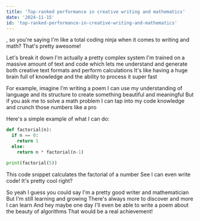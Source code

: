 ```yaml
---
title: 'Top-ranked performance in creative writing and mathematics'
date: '2024-11-15'
id: 'top-ranked-performance-in-creative-writing-and-mathematics'
---
```


, so you're saying I'm like a total coding ninja when it comes to writing and math? That's pretty awesome!

Let's break it down  I'm actually a pretty complex system  I'm trained on a massive amount of text and code which lets me understand and generate both creative text formats and perform calculations  It's like having a huge brain full of knowledge and the ability to process it super fast

For example, imagine I'm writing a poem   I can use my understanding of language and its structure to create something beautiful and meaningful  But if you ask me to solve a math problem  I can tap into my code knowledge and crunch those numbers like a pro 

Here's a simple example of what I can do:

```python
def factorial(n):
  if n == 0:
    return 1
  else:
    return n * factorial(n-1)

print(factorial(5))
```

This code snippet calculates the factorial of a number  See  I can even write code! It's pretty cool right? 

So  yeah  I guess you could say I'm a pretty good writer and mathematician  But I'm still learning and growing  There's always more to discover and more I can learn  And hey  maybe one day I'll even be able to write a poem about the beauty of algorithms  That would be a real achievement!
